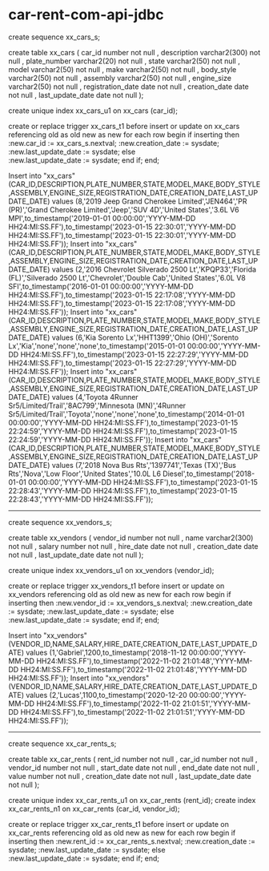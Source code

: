 # car-rent-com-api-jdbc

create sequence xx_cars_s;

create table xx_cars (
      car_id              number	    not null
    , description         varchar2(300) not null
    , plate_number        varchar2(20)  not null
    , state               varchar2(50)  not null
    , model               varchar2(50)  not null
    , make                varchar2(50)  not null
    , body_style          varchar2(50)  not null
    , assembly            varchar2(50)  not null
    , engine_size         varchar2(50)  not null
    , registration_date   date          not null
    , creation_date       date          not null
    , last_update_date    date          not null
);

create unique index xx_cars_u1 on xx_cars (car_id);

create or replace trigger xx_cars_t1 
before insert or update on xx_cars
referencing old as old new as new
for each row 
begin
    if inserting then
        :new.car_id           := xx_cars_s.nextval;
        :new.creation_date    := sysdate;
        :new.last_update_date := sysdate;
    else       
        :new.last_update_date := sysdate;
    end if;
end;

Insert into "xx_cars" (CAR_ID,DESCRIPTION,PLATE_NUMBER,STATE,MODEL,MAKE,BODY_STYLE,ASSEMBLY,ENGINE_SIZE,REGISTRATION_DATE,CREATION_DATE,LAST_UPDATE_DATE) values (8,'2019 Jeep Grand Cherokee Limited','JEN464','PR (PR)','Grand Cherokee Limited','Jeep','SUV 4D','United States','3.6L V6 MPI',to_timestamp('2019-01-01 00:00:00','YYYY-MM-DD HH24:MI:SS.FF'),to_timestamp('2023-01-15 22:30:01','YYYY-MM-DD HH24:MI:SS.FF'),to_timestamp('2023-01-15 22:30:01','YYYY-MM-DD HH24:MI:SS.FF'));
Insert into "xx_cars" (CAR_ID,DESCRIPTION,PLATE_NUMBER,STATE,MODEL,MAKE,BODY_STYLE,ASSEMBLY,ENGINE_SIZE,REGISTRATION_DATE,CREATION_DATE,LAST_UPDATE_DATE) values (2,'2016 Chevrolet Silverado 2500 Lt','KPQP33','Florida (FL)','Silverado 2500 Lt','Chevrolet','Double Cab','United States','6.0L V8 SFI',to_timestamp('2016-01-01 00:00:00','YYYY-MM-DD HH24:MI:SS.FF'),to_timestamp('2023-01-15 22:17:08','YYYY-MM-DD HH24:MI:SS.FF'),to_timestamp('2023-01-15 22:17:08','YYYY-MM-DD HH24:MI:SS.FF'));
Insert into "xx_cars" (CAR_ID,DESCRIPTION,PLATE_NUMBER,STATE,MODEL,MAKE,BODY_STYLE,ASSEMBLY,ENGINE_SIZE,REGISTRATION_DATE,CREATION_DATE,LAST_UPDATE_DATE) values (6,'Kia Sorento Lx','HHT1399','Ohio (OH)','Sorento Lx','Kia','none','none','none',to_timestamp('2015-01-01 00:00:00','YYYY-MM-DD HH24:MI:SS.FF'),to_timestamp('2023-01-15 22:27:29','YYYY-MM-DD HH24:MI:SS.FF'),to_timestamp('2023-01-15 22:27:29','YYYY-MM-DD HH24:MI:SS.FF'));
Insert into "xx_cars" (CAR_ID,DESCRIPTION,PLATE_NUMBER,STATE,MODEL,MAKE,BODY_STYLE,ASSEMBLY,ENGINE_SIZE,REGISTRATION_DATE,CREATION_DATE,LAST_UPDATE_DATE) values (4,'Toyota 4Runner Sr5/Limited/Trail','8AC799','Minnesota (MN)','4Runner Sr5/Limited/Trail','Toyota','none','none','none',to_timestamp('2014-01-01 00:00:00','YYYY-MM-DD HH24:MI:SS.FF'),to_timestamp('2023-01-15 22:24:59','YYYY-MM-DD HH24:MI:SS.FF'),to_timestamp('2023-01-15 22:24:59','YYYY-MM-DD HH24:MI:SS.FF'));
Insert into "xx_cars" (CAR_ID,DESCRIPTION,PLATE_NUMBER,STATE,MODEL,MAKE,BODY_STYLE,ASSEMBLY,ENGINE_SIZE,REGISTRATION_DATE,CREATION_DATE,LAST_UPDATE_DATE) values (7,'2018 Nova Bus Rts','1397741','Texas (TX)','Bus Rts','Nova','Low Floor','United States','10.0L L6 Diesel',to_timestamp('2018-01-01 00:00:00','YYYY-MM-DD HH24:MI:SS.FF'),to_timestamp('2023-01-15 22:28:43','YYYY-MM-DD HH24:MI:SS.FF'),to_timestamp('2023-01-15 22:28:43','YYYY-MM-DD HH24:MI:SS.FF'));

-------------------------

create sequence xx_vendors_s;

create table xx_vendors (
      vendor_id           number        not null
    , name                varchar2(300) not null
    , salary              number        not null
    , hire_date           date          not null
    , creation_date       date          not null
    , last_update_date    date          not null
);

create unique index xx_vendors_u1 on xx_vendors (vendor_id);

create or replace trigger xx_vendors_t1 
before insert or update on xx_vendors
referencing old as old new as new
for each row 
begin
    if inserting then
        :new.vendor_id        := xx_vendors_s.nextval;
        :new.creation_date    := sysdate;
        :new.last_update_date := sysdate;
    else       
        :new.last_update_date := sysdate;
    end if;
end;

Insert into "xx_vendors" (VENDOR_ID,NAME,SALARY,HIRE_DATE,CREATION_DATE,LAST_UPDATE_DATE) values (1,'Gabriel',1200,to_timestamp('2018-11-12 00:00:00','YYYY-MM-DD HH24:MI:SS.FF'),to_timestamp('2022-11-02 21:01:48','YYYY-MM-DD HH24:MI:SS.FF'),to_timestamp('2022-11-02 21:01:48','YYYY-MM-DD HH24:MI:SS.FF'));
Insert into "xx_vendors" (VENDOR_ID,NAME,SALARY,HIRE_DATE,CREATION_DATE,LAST_UPDATE_DATE) values (2,'Lucas',1100,to_timestamp('2020-12-20 00:00:00','YYYY-MM-DD HH24:MI:SS.FF'),to_timestamp('2022-11-02 21:01:51','YYYY-MM-DD HH24:MI:SS.FF'),to_timestamp('2022-11-02 21:01:51','YYYY-MM-DD HH24:MI:SS.FF'));

---------------------------

create sequence xx_car_rents_s;

create table xx_car_rents (
      rent_id             number        not null
    , car_id              number        not null
    , vendor_id           number        not null
    , start_date          date          not null
    , end_date            date          not null
    , value               number        not null
    , creation_date       date          not null
    , last_update_date    date          not null
);

create unique index xx_car_rents_u1 on xx_car_rents (rent_id);
create index xx_car_rents_n1 on xx_car_rents (car_id, vendor_id);

create or replace trigger xx_car_rents_t1 
before insert or update on xx_car_rents
referencing old as old new as new
for each row 
begin
    if inserting then
        :new.rent_id          := xx_car_rents_s.nextval;
        :new.creation_date    := sysdate;
        :new.last_update_date := sysdate;
    else       
        :new.last_update_date := sysdate;
    end if;
end;
